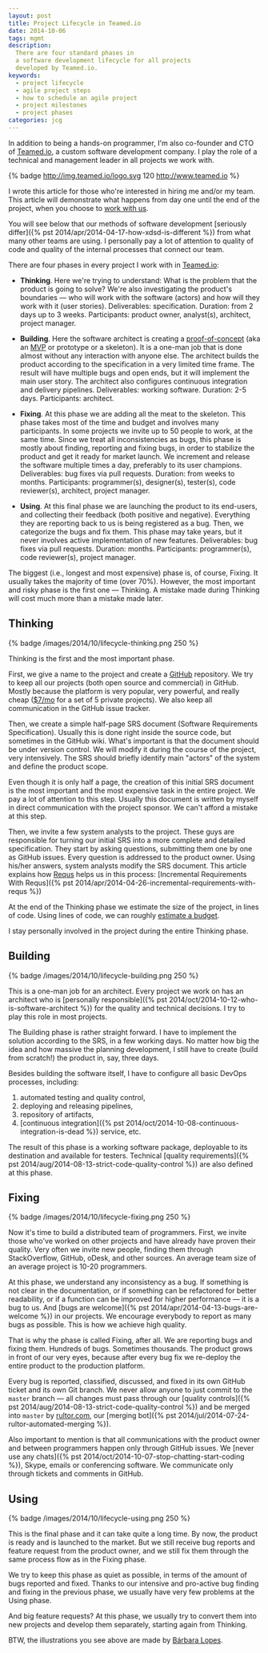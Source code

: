 ```yaml
---
layout: post
title: Project Lifecycle in Teamed.io
date: 2014-10-06
tags: mgmt
description:
  There are four standard phases in
  a software development lifecycle for all projects
  developed by Teamed.io.
keywords:
  - project lifecycle
  - agile project steps
  - how to schedule an agile project
  - project milestones
  - project phases
categories: jcg
---
```


In addition to being a hands-on programmer, I'm also co-founder and CTO of
[Teamed.io](http://www.teamed.io), a custom software development company.
I play the role of a technical and management leader in all projects
we work with.

{% badge http://img.teamed.io/logo.svg 120 http://www.teamed.io %}

I wrote this article for those who're interested in hiring me and/or
my team. This article will demonstrate what happens from day one until
the end of the project, when you choose to [work with us](mailto:hire@teamed.io).

You will see below that our methods of
software development [seriously differ]({% pst 2014/apr/2014-04-17-how-xdsd-is-different %})
from what many other teams are using. I personally pay a lot of attention to quality
of code and quality of the internal processes that connect our team.

<!--more-->

There are four phases in every project I work with in
[Teamed.io](http://www.teamed.io):

 * **Thinking**.
   Here we're trying to understand: What is the problem that the product
   is going to solve? We're also investigating the product's boundaries &mdash;
   who will work with the software (actors) and how will they work with it (user stories).
   Deliverables: specification.
   Duration: from 2 days up to 3 weeks.
   Participants: product owner, analyst(s), architect, project manager.

 * **Building**.
   Here the software architect is creating a [proof-of-concept](https://en.wikipedia.org/wiki/Proof_of_concept)
   (aka an [MVP](https://en.wikipedia.org/wiki/Minimum_viable_product) or prototype or a skeleton).
   It is a one-man job that is done almost without any interaction
   with anyone else. The architect builds the product according to the
   specification in a very limited time frame. The result will have
   multiple bugs and open ends, but it will implement the main user story.
   The architect also configures continuous integration and delivery pipelines.
   Deliverables: working software.
   Duration: 2-5 days.
   Participants: architect.

 * **Fixing**.
   At this phase we are adding all the meat to the skeleton. This phase
   takes most of the time and budget and involves many participants.
   In some projects we invite up to 50 people to work, at the same time.
   Since we treat all inconsistencies as bugs, this phase is mostly about
   finding, reporting and fixing bugs, in order to stabilize the product
   and get it ready for market launch. We increment and
   release the software multiple times a day, preferably to its user
   champions.
   Deliverables: bug fixes via pull requests.
   Duration: from weeks to months.
   Participants: programmer(s), designer(s), tester(s), code reviewer(s), architect, project manager.

 * **Using**.
   At this final phase we are launching the product to its end-users,
   and collecting their feedback (both positive and negative). Everything
   they are reporting back to us is being registered as a bug. Then,
   we categorize the bugs and fix them. This phase may take years, but
   it never involves active implementation of new features.
   Deliverables: bug fixes via pull requests.
   Duration: months.
   Participants: programmer(s), code reviewer(s), project manager.

The biggest (i.e., longest and most expensive) phase is, of course, Fixing. It
usually takes the majority of time (over 70%). However, the most important
and risky phase is the first one &mdash; Thinking. A mistake made during Thinking
will cost much more than a mistake made later.

## Thinking

{% badge /images/2014/10/lifecycle-thinking.png 250 %}

Thinking is the first and the most important phase.

First, we give a name to the project and create a [GitHub](https://github.com) repository. We
try to keep all our projects (both open source and commercial) in GitHub.
Mostly because the platform is very popular, very powerful, and really cheap
([$7/mo](https://github.com/pricing) for a set of 5 private projects).
We also keep all communication in the GitHub issue tracker.

Then, we create a simple half-page SRS document (Software Requirements Specification). Usually
this is done right inside the source code, but sometimes in the GitHub wiki. What's important
is that the document should be under version control. We will modify it
during the course of the project, very intensively. The SRS should briefly
identify main "actors" of the system and define the product scope.

Even though it is only half a page, the creation of this initial SRS document
is the most important and the most expensive task in the entire project.
We pay a lot of attention to this step. Usually this document is written
by myself in direct communication with the project sponsor. We can't afford
a mistake at this step.

Then, we invite a few system analysts to the project. These guys
are responsible for turning our initial SRS into a more complete and detailed
specification. They start by asking questions, submitting them one by one
as GitHub issues. Every question is addressed to the product owner. Using
his/her answers, system analysts modify the SRS document.
This article explains how [Requs](http://www.requs.org) helps us in this process:
[Incremental Requirements With Requs]({% pst 2014/apr/2014-04-26-incremental-requirements-with-requs %})

At the end of the Thinking phase we estimate the size of the project,
in lines of code. Using lines of code, we can roughly
[estimate a budget](http://www.teamed.io/calculator.html).

I stay personally involved in the project during
the entire Thinking phase.

## Building

{% badge /images/2014/10/lifecycle-building.png 250 %}

This is a one-man job for an architect. Every project we work on
has an architect who is [personally responsible]({% pst 2014/oct/2014-10-12-who-is-software-architect %})
for the quality and technical decisions. I try to play this role
in most projects.

The Building phase is rather straight forward. I have to implement the
solution according to the SRS, in a few working days. No matter
how big the idea and how massive the planning development, I
still have to create (build from scratch!) the product in, say, three days.

Besides building the software itself, I have to configure all
basic DevOps processes, including:
1) automated testing and quality control,
2) deploying and releasing pipelines,
3) repository of artifacts,
4) [continuous integration]({% pst 2014/oct/2014-10-08-continuous-integration-is-dead %}) service, etc.

The result of this phase is a working software package, deployable
to its destination and available for testers. Technical
[quality requirements]({% pst 2014/aug/2014-08-13-strict-code-quality-control %})
are also defined at this phase.

## Fixing

{% badge /images/2014/10/lifecycle-fixing.png 250 %}

Now it's time to build a distributed team of programmers. First, we
invite those who've worked on other projects and have already
have proven their quality. Very often we invite new people,
finding them through StackOverflow, GitHub, oDesk, and other sources.
An average team size of an average project is 10-20 programmers.

At this phase, we understand any inconsistency as a bug. If something is not clear
in the documentation, or if something can be refactored for better
readability, or if a function can be improved for higher performance &mdash;
it is a bug to us.
And [bugs are welcome]({% pst 2014/apr/2014-04-13-bugs-are-welcome %}) in our projects.
We encourage everybody to report as many bugs as possible. This is how
we achieve high quality.

That is why the phase is called Fixing, after all. We are reporting bugs and fixing
them. Hundreds of bugs. Sometimes thousands. The product
grows in front of our very eyes, because after every bug fix
we re-deploy the entire product to the production platform.

Every bug is reported, classified, discussed, and fixed in its
own GitHub ticket and its own Git branch. We never allow anyone
to just commit to the `master` branch &mdash; all changes must pass through
our [quality controls]({% pst 2014/aug/2014-08-13-strict-code-quality-control %})
and be merged into `master` by [rultor.com](http://www.rultor.com),
our [merging bot]({% pst 2014/jul/2014-07-24-rultor-automated-merging %}).

Also important to mention is that all communications with the product owner
and between programmers happen only through GitHub issues. We
[never use any chats]({% pst 2014/oct/2014-10-07-stop-chatting-start-coding %}),
Skype, emails or conferencing software. We communicate
only through tickets and comments in GitHub.

## Using

{% badge /images/2014/10/lifecycle-using.png 250 %}

This is the final phase and it can take quite a long time. By now, the product is
ready and is launched to the market. But we still receive bug reports
and feature request from the product owner, and we still fix them through
the same process flow as in the Fixing phase.

We try to keep this phase as quiet as possible, in terms of
the amount of bugs reported and fixed. Thanks to our intensive and
pro-active bug finding and fixing in the previous phase, we usually
have very few problems at the Using phase.

And big feature requests? At this phase, we usually try to convert
them into new projects and develop them separately, starting again
from Thinking.

BTW, the illustrations you see above are made by
[Bárbara Lopes](https://www.behance.net/lopesbarbara).
